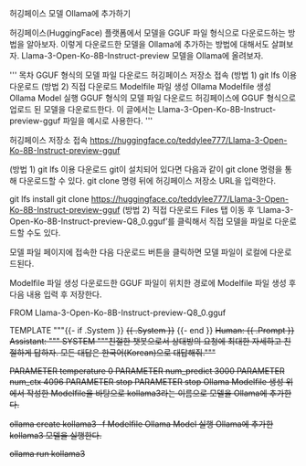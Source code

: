 허깅페이스 모델 Ollama에 추가하기

허깅페이스(HuggingFace) 플랫폼에서 모델을 GGUF 파일 형식으로 다운로드하는 방법을 알아보자. 
이렇게 다운로드한 모델을 Ollama에 추가하는 방법에 대해서도 살펴보자. 
Llama-3-Open-Ko-8B-Instruct-preview 모델을 Ollama에 올려보자.

'''
목차
GGUF 형식의 모델 파일 다운로드
허깅페이스 저장소 접속
(방법 1) git lfs 이용 다운로드
(방법 2) 직접 다운로드
Modelfile 파일 생성
Ollama Modelfile 생성
Ollama Model 실행
GGUF 형식의 모델 파일 다운로드
허깅페이스에 GGUF 형식으로 업로드 된 모델을 다운로드한다. 이 글에서는 Llama-3-Open-Ko-8B-Instruct-preview-gguf 파일을 예시로 사용한다.
'''

허깅페이스 저장소 접속
https://huggingface.co/teddylee777/Llama-3-Open-Ko-8B-Instruct-preview-gguf

(방법 1) git lfs 이용 다운로드
git이 설치되어 있다면 다음과 같이 git clone 명령을 통해 다운로드할 수 있다. git clone 명령 뒤에 허깅페이스 저장소 URL을 입력한다.

git lfs install
git clone https://huggingface.co/teddylee777/Llama-3-Open-Ko-8B-Instruct-preview-gguf
(방법 2) 직접 다운로드
Files 탭 이동 후 ‘Llama-3-Open-Ko-8B-Instruct-preview-Q8_0.gguf’를 클릭해서 직접 모델을 파일로 다운로드할 수도 있다.


모델 파일 페이지에 접속한 다음 다운로드 버튼을 클릭하면 모델 파일이 로컬에 다운로드된다.


Modelfile 파일 생성
다운로드한 GGUF 파일이 위치한 경로에 Modelfile 파일 생성 후 다음 내용 입력 후 저장한다.

FROM Llama-3-Open-Ko-8B-Instruct-preview-Q8_0.gguf

TEMPLATE """{{- if .System }}
<s>{{ .System }}</s>
{{- end }}
<s>Human:
{{ .Prompt }}</s>
<s>Assistant:
"""
SYSTEM """친절한 챗봇으로서 상대방의 요청에 최대한 자세하고 친절하게 답하자. 모든 대답은 한국어(Korean)으로 대답해줘."""

PARAMETER temperature 0
PARAMETER num_predict 3000
PARAMETER num_ctx 4096
PARAMETER stop <s>
PARAMETER stop </s>
Ollama Modelfile 생성
위에서 작성한 Modelfile을 바탕으로 kollama3라는 이름으로 모델을 Ollama에 추가한다.

ollama create kollama3 -f Modelfile
Ollama Model 실행
Ollama에 추가한 kollama3 모델을 실행한다.

ollama run kollama3